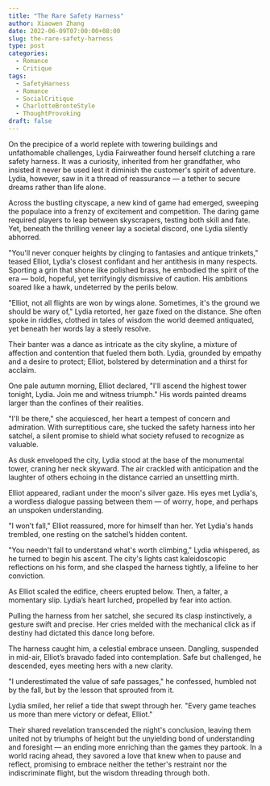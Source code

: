 ```yaml
---
title: "The Rare Safety Harness"
author: Xiaowen Zhang
date: 2022-06-09T07:00:00+08:00
slug: the-rare-safety-harness
type: post
categories:
  - Romance
  - Critique
tags:
  - SafetyHarness
  - Romance
  - SocialCritique
  - CharlotteBronteStyle
  - ThoughtProvoking
draft: false
---
```


On the precipice of a world replete with towering buildings and unfathomable challenges, Lydia Fairweather found herself clutching a rare safety harness. It was a curiosity, inherited from her grandfather, who insisted it never be used lest it diminish the customer's spirit of adventure. Lydia, however, saw in it a thread of reassurance — a tether to secure dreams rather than life alone.

Across the bustling cityscape, a new kind of game had emerged, sweeping the populace into a frenzy of excitement and competition. The daring game required players to leap between skyscrapers, testing both skill and fate. Yet, beneath the thrilling veneer lay a societal discord, one Lydia silently abhorred. 

"You'll never conquer heights by clinging to fantasies and antique trinkets," teased Elliot, Lydia's closest confidant and her antithesis in many respects. Sporting a grin that shone like polished brass, he embodied the spirit of the era — bold, hopeful, yet terrifyingly dismissive of caution. His ambitions soared like a hawk, undeterred by the perils below.

"Elliot, not all flights are won by wings alone. Sometimes, it's the ground we should be wary of," Lydia retorted, her gaze fixed on the distance. She often spoke in riddles, clothed in tales of wisdom the world deemed antiquated, yet beneath her words lay a steely resolve.

Their banter was a dance as intricate as the city skyline, a mixture of affection and contention that fueled them both. Lydia, grounded by empathy and a desire to protect; Elliot, bolstered by determination and a thirst for acclaim.

One pale autumn morning, Elliot declared, "I'll ascend the highest tower tonight, Lydia. Join me and witness triumph." His words painted dreams larger than the confines of their realities.

"I'll be there," she acquiesced, her heart a tempest of concern and admiration. With surreptitious care, she tucked the safety harness into her satchel, a silent promise to shield what society refused to recognize as valuable.

As dusk enveloped the city, Lydia stood at the base of the monumental tower, craning her neck skyward. The air crackled with anticipation and the laughter of others echoing in the distance carried an unsettling mirth.

Elliot appeared, radiant under the moon's silver gaze. His eyes met Lydia's, a wordless dialogue passing between them — of worry, hope, and perhaps an unspoken understanding.

"I won’t fall," Elliot reassured, more for himself than her. Yet Lydia's hands trembled, one resting on the satchel’s hidden content.

"You needn't fall to understand what's worth climbing," Lydia whispered, as he turned to begin his ascent. The city's lights cast kaleidoscopic reflections on his form, and she clasped the harness tightly, a lifeline to her conviction.

As Elliot scaled the edifice, cheers erupted below. Then, a falter, a momentary slip. Lydia’s heart lurched, propelled by fear into action.

Pulling the harness from her satchel, she secured its clasp instinctively, a gesture swift and precise. Her cries melded with the mechanical click as if destiny had dictated this dance long before.

The harness caught him, a celestial embrace unseen. Dangling, suspended in mid-air, Elliot’s bravado faded into contemplation. Safe but challenged, he descended, eyes meeting hers with a new clarity.

"I underestimated the value of safe passages," he confessed, humbled not by the fall, but by the lesson that sprouted from it.

Lydia smiled, her relief a tide that swept through her. "Every game teaches us more than mere victory or defeat, Elliot."

Their shared revelation transcended the night's conclusion, leaving them united not by triumphs of height but the unyielding bond of understanding and foresight — an ending more enriching than the games they partook. In a world racing ahead, they savored a love that knew when to pause and reflect, promising to embrace neither the tether's restraint nor the indiscriminate flight, but the wisdom threading through both.